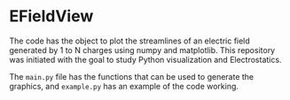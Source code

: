 # EFieldView

The code has the object to plot the streamlines of an electric field generated by 1 to N charges using numpy and matplotlib. 
This repository was initiated with the goal to study Python visualization and Electrostatics.

The `main.py` file has the functions that can be used to generate the graphics, and `example.py` has an example of the code working.
